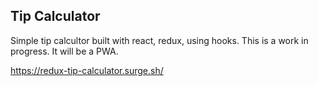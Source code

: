 ## Tip Calculator

Simple tip calcultor built with react, redux, using hooks. This is a work in progress. It will be a PWA.

https://redux-tip-calculator.surge.sh/